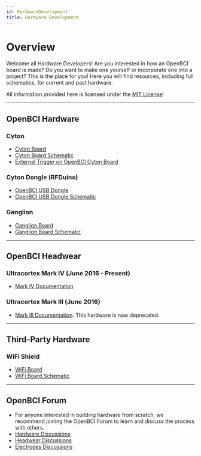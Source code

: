 ```yaml
---
id: HardwareDevelopment
title: Hardware Development
---
```

# Overview

Welcome all Hardware Developers! Are you interested in how an OpenBCI board is made? Do you want to make one yourself or incorporate one into a project? This is the place for you! Here you will find resources, including full schematics, for current and past hardware.

All information provided here is licensed under the [MIT License](https://opensource.org/licenses/MIT)!

* * *

## OpenBCI Hardware

### Cyton

-   [Cyton Board](Cyton/02-Cyton.md)
-   [Cyton Board Schematic](Cyton/02-Cyton.md#openbci-cyton-board-circuit-schematic)
-   [External Trigger on OpenBCI Cyton Board](Cyton/07-External_Trigger_Cyton_Example.md)

### Cyton Dongle (RFDuino)

-   [OpenBCI USB Dongle](Cyton/02-Cyton.md#openbci-usb-dongle)
-   [OpenBCI USB Dongle Schematic](Cyton/02-Cyton.md#openbci-dongle-circuit-schematic)

### Ganglion

-   [Ganglion Board](Ganglion/02-Ganglion.md)
-   [Ganglion Board Schematic](Ganglion/02-Ganglion.md#ganglion-board-circuit-schematic)

* * *

## OpenBCI Headwear

### Ultracortex Mark IV (June 2016 - Present)

-   [Mark IV Documentation](AddOns/Headwear/01-Ultracortex-Mark-IV.md)

### Ultracortex Mark III (June 2016)

-   [Mark III Documentation](Deprecated/02-Ultracortex-Mark-III-Nova-Revised.md). This hardware is now deprecated.

* * *

## Third-Party Hardware

### WiFi Shield

-   [WiFi Board](ThirdParty/WiFiShield/01-Wifi.md)
-   [WiFi Board Schematic](ThirdParty/WiFiShield/01-Wifi.md#wifi-board-circuit-schematic)

* * *

## OpenBCI Forum

-   For anyone interested in building hardware from scratch, we recommend joining the OpenBCI Forum to learn and discuss the process with others.
-   [Hardware Discussions](https://openbci.com/forum/index.php?p=/categories/hardware)
-   [Headwear Discussions](https://openbci.com/forum/index.php?p=/categories/headware)
-   [Electrodes Discussions](https://openbci.com/forum/index.php?p=/categories/electrodes)

